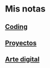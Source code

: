# Mis notas

## [Coding](coding/index.md)

## [Proyectos](proyectos/index.md)

## [Arte digital](arte_digital/index.md)